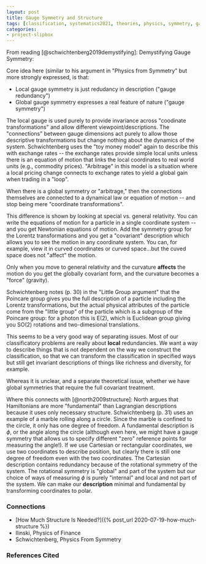 ```yaml
---
layout: post
title: Gauge Symmetry and Structure
tags: [classification, systematics2021, theories, physics, symmetry, gauge theory]
categories: 
- project-slipbox
---
```


From reading [@schwichtenberg2019demystifying]: Demystifying Gauge Symmetry:

Core idea here (similar to his argument in "Physics from Symmetry" but more strongly expressed, is that:

* Local gauge symmetry is just redudancy in description ("gauge redundancy")
* Global gauge symmetry expresses a real feature of nature ("gauge symmetry")

The local gauge is used purely to provide invariance across "coodinate transformations" and allow different viewpoint/descriptions.  The "connections" between gauge dimensions act purely to allow those descriptive transformations but change nothing about the dynamics of the system.  Schwichtenberg uses the "toy money model" again to describe this with exchange rates -- the exchange rates provide simple local units unless there is an equation of motion that links the local coordinates to real world units (e.g., commodity prices).  "Arbitrage" in this model is a situation where a local pricing change connects to exchange rates to yield a global gain when trading in a "loop".  

When there is a global symmetry or "arbitrage," then the connections themselves are connected to a dynamical law or equation of motion -- and stop being mere "coordinate transformations".  

This difference is shown by looking at special vs. general relativity.  You can write the equations of motion for a particle in a single coordinate system -- and you get Newtonian equations of motion.  Add the symmetry group for the Lorentz transformations and you get a "covariant" description which allows you to see the motion in any coordinate system.  You can, for example, view it in curved coordinates or curved space...but the cuved space does not "affect" the motion.  

Only when you move to general relativity and the curvature **affects** the motion do you get the globally covariant form, and the curvature becomes a "force" (gravity).  

Schwichtenberg notes (p. 30) in the "Little Group argument" that the Poincare group gives you the full description of a particle including the Lorentz transformations, but the actual physical attributes of the particle come from the "little group" of the particle which is a subgroup of the Poincare group:  for a photon this is E(2),  which is Euclidean group giving you SO(2) rotations and two-dimesional translations.  

This seems to be a very good way of separating issues.  Most of our classificatory problems are really about **local** redundancies.  We want a way to describe things that is not dependent on the way we construct the classification, so that we can transform the classification in specified ways but still get invariant descriptions of things like richness and diversity, for example.  

Whereas it is unclear, and a separate theoretical issue, whether we have global symmetries that require the full covariant treatment.  

Where this connects with [@north2009structure]:  North argues that Hamiltonians are more "fundamental" than Lagrangian descriptions because it uses only necessary structure.  Schwichtenberg (p. 31) uses an example of a marble rolling along a circle.  Since the marble is confined to the circle, it only has one degree of freedom.  A fundamental description is $\phi$, or the angle along the circle (although even here, we might have a gauge symmetry that allows us to specify different "zero" reference points for measuring the angle!).  If we use Cartesian or rectangular coordinates, we use two coordinates to describe position, but clearly there is still one degree of freedom even with the two coordinates.  The Cartesian description contains redundancy because of the rotational symmetry of the system.  The rotational symmetry is "global" and part of the system but our choice of ways of measuring $\phi$ is purely "internal" and local and not part of the system.  We can make our **description** minimal and fundamental by transforming coordinates to polar.  


### Connections ###

* [How Much Structure Is Needed?]({% post_url 2020-07-19-how-much-structure %})
* Ilinski, Physics of Finance
* Schwichtenberg, Physics From Symmetry



### References Cited ###

